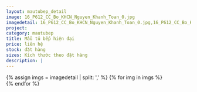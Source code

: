 ```yaml
---
layout: mautubep_detail
image: 16_P612_CC_Bo_KHCN_Nguyen_Khanh_Toan_0.jpg
imagedetail: 16_P612_CC_Bo_KHCN_Nguyen_Khanh_Toan_0.jpg,16_P612_CC_Bo_KHCN_Nguyen_Khanh_Toan_1.jpg,16_P612_CC_Bo_KHCN_Nguyen_Khanh_Toan_2.jpg,16_P612_CC_Bo_KHCN_Nguyen_Khanh_Toan_3.jpg
project:
category: mautubep
title: Mẫu tủ bếp hiện đại
price: liên hệ
stock: đặt hàng
sizes: Kích thước theo đặt hàng
description: |
---
```

<section class="no-padding" id="two">
	<div class="container-fluid">
	<div class="row-no-gutters">
	{% assign imgs = imagedetail | split: ',' %}
	{% for img in imgs %}
	   <div class="col-lg-6 col-sm-6 col-md-6"> 
			<a href="#" class="portfolio-box">
			<img src="{{site.baseurl}}/assets/images/tubep/{{img}}" class="image main" alt="">
			</a>
		</div>
	{% endfor %}			
	</div>
	</div>
</section>